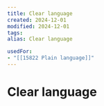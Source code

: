 ```yaml
---
title: Clear language
created: 2024-12-01
modified: 2024-12-01
tags: 
alias: Clear language

usedFor:
- "[[15822 Plain language]]"
---
```

# Clear language
